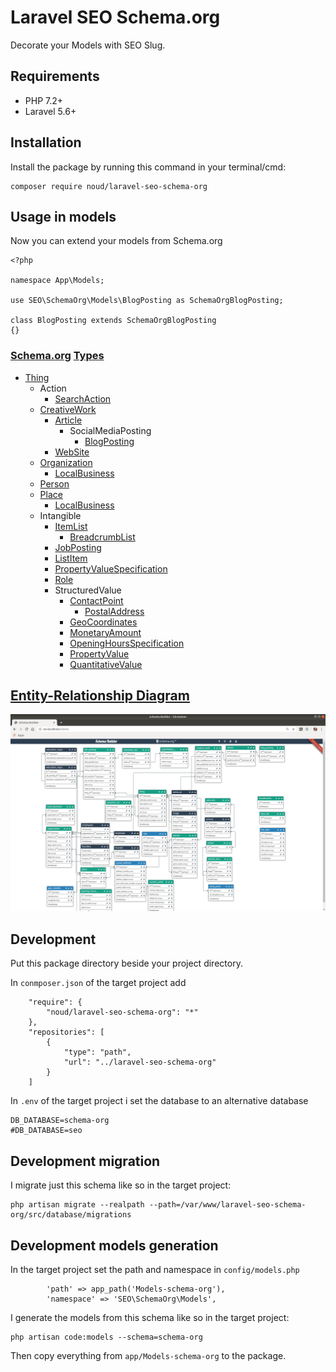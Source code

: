 # Laravel SEO Schema.org

Decorate your Models with SEO Slug.

## Requirements

* PHP 7.2+
* Laravel 5.6+

## Installation

Install the package by running this command in your terminal/cmd:
```
composer require noud/laravel-seo-schema-org
```

## Usage in models

Now you can extend your models from Schema.org

```
<?php

namespace App\Models;

use SEO\SchemaOrg\Models\BlogPosting as SchemaOrgBlogPosting;

class BlogPosting extends SchemaOrgBlogPosting
{}
```

### [Schema.org](https://schema.org) [Types](https://schema.org/docs/full.html)

- [Thing](https://schema.org/Thing)
    - Action
        - [SearchAction](https://schema.org/SearchAction)
    - [CreativeWork](https://schema.org/CreativeWork)
        - [Article](https://schema.org/Article)
            - SocialMediaPosting
                - [BlogPosting](https://schema.org/BlogPosting)
        - [WebSite](https://schema.org/WebSite)
    - [Organization](https://schema.org/Organization)
        - [LocalBusiness](https://schema.org/LocalBusiness)
    - [Person](https://schema.org/Person)
    - [Place](https://schema.org/Place)
        - [LocalBusiness](https://schema.org/LocalBusiness)
    - Intangible
        - [ItemList](http://schema.org/ItemList)
            - [BreadcrumbList](https://schema.org/BreadcrumbList)
        - [JobPosting](https://schema.org/JobPosting)
        - [ListItem](http://schema.org/ListItem)
        - [PropertyValueSpecification](https://schema.org/PropertyValueSpecification)
        - [Role](https://schema.org/Role)
        - StructuredValue
            - [ContactPoint](https://schema.org/ContactPoint)
                - [PostalAddress](https://schema.org/PostalAddress)
            - [GeoCoordinates](https://schema.org/GeoCoordinates)
            - [MonetaryAmount](https://schema.org/MonetaryAmount)
            - [OpeningHoursSpecification](https://schema.org/OpeningHoursSpecification)
            - [PropertyValue](https://schema.org/PropertyValue)
            - [QuantitativeValue](https://schema.org/QuantitativeValue)

## [Entity-Relationship Diagram](https://en.wikipedia.org/wiki/Entity–relationship_model)

![Schema.org Entity-Relationship Diagram](./docs/erd.png?raw=true "Schema.org Entity-Relationship Diagram")

## Development

Put this package directory beside your project directory.

In ```conmposer.json``` of the target project add
```
    "require": {
        "noud/laravel-seo-schema-org": "*"
    },
    "repositories": [
        {
            "type": "path",
            "url": "../laravel-seo-schema-org"
        }
    ]
```
In ```.env``` of the target project i set the database to an alternative database
```
DB_DATABASE=schema-org
#DB_DATABASE=seo
```

## Development migration

I migrate just this schema like so in the target project:
```
php artisan migrate --realpath --path=/var/www/laravel-seo-schema-org/src/database/migrations
```

## Development models generation

In the target project set the path and namespace in ```config/models.php```
```
        'path' => app_path('Models-schema-org'),
        'namespace' => 'SEO\SchemaOrg\Models',
```
I generate the models from this schema like so in the target project:
```
php artisan code:models --schema=schema-org
```

Then copy everything from ```app/Models-schema-org``` to the package.
